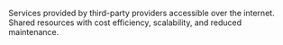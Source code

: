 Services provided by third-party providers accessible over the internet. Shared resources with cost efficiency, scalability, and reduced maintenance.